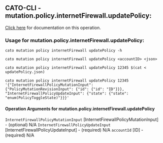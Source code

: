 
## CATO-CLI - mutation.policy.internetFirewall.updatePolicy:
[Click here](https://api.catonetworks.com/documentation/#mutation-updatePolicy) for documentation on this operation.

### Usage for mutation.policy.internetFirewall.updatePolicy:

`cato mutation policy internetFirewall updatePolicy -h`

`cato mutation policy internetFirewall updatePolicy <accountID> <json>`

`cato mutation policy internetFirewall updatePolicy 12345 $(cat < updatePolicy.json)`

`cato mutation policy internetFirewall updatePolicy 12345 '{"InternetFirewallPolicyMutationInput": {"PolicyMutationRevisionInput": {"id": {"id": "ID"}}}, "InternetFirewallPolicyUpdateInput": {"state": {"state": "enum(PolicyToggleState)"}}}'`

#### Operation Arguments for mutation.policy.internetFirewall.updatePolicy ####
`InternetFirewallPolicyMutationInput` [InternetFirewallPolicyMutationInput] - (optional) N/A 
`InternetFirewallPolicyUpdateInput` [InternetFirewallPolicyUpdateInput] - (required) N/A 
`accountId` [ID] - (required) N/A 

